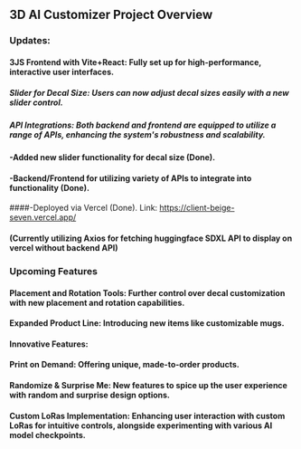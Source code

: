 ## 3D AI Customizer Project Overview

### Updates:

#### 3JS Frontend with Vite+React: Fully set up for high-performance, interactive user interfaces.

##### Slider for Decal Size: Users can now adjust decal sizes easily with a new slider control.
##### API Integrations: Both backend and frontend are equipped to utilize a range of APIs, enhancing the system's robustness and scalability.

#### -Added new slider functionality for decal size (Done).

#### -Backend/Frontend for utilizing variety of APIs to integrate into functionality (Done).

####-Deployed via Vercel (Done). Link: https://client-beige-seven.vercel.app/

#### (Currently utilizing Axios for fetching huggingface SDXL API to display on vercel without backend API)


### Upcoming Features

#### Placement and Rotation Tools: Further control over decal customization with new placement and rotation capabilities.

#### Expanded Product Line: Introducing new items like customizable mugs.

#### Innovative Features:

#### Print on Demand: Offering unique, made-to-order products.

#### Randomize & Surprise Me: New features to spice up the user experience with random and surprise design options.

#### Custom LoRas Implementation: Enhancing user interaction with custom LoRas for intuitive controls, alongside experimenting with various AI model checkpoints.
